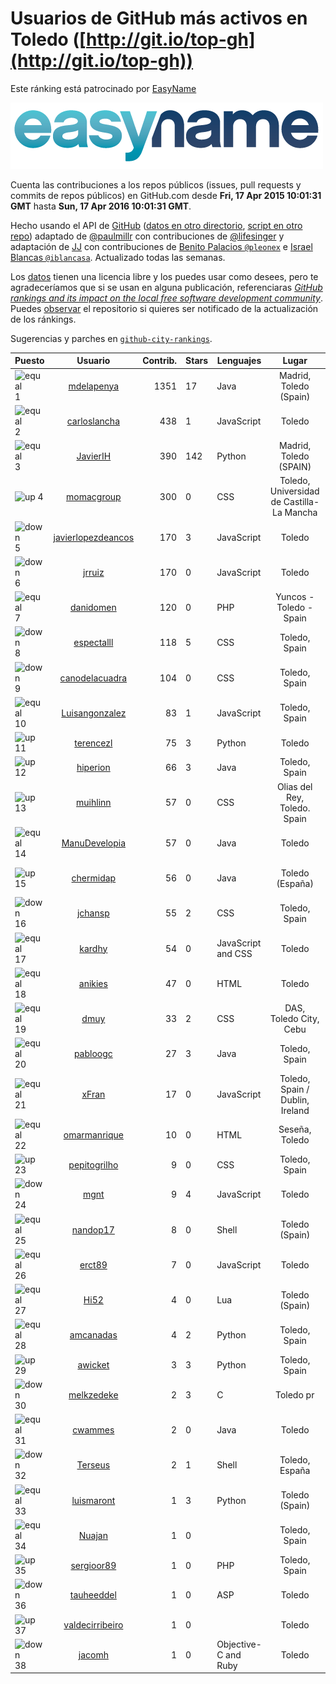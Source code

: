 
# Usuarios de GitHub más activos en Toledo ([http://git.io/top-gh](http://git.io/top-gh))



Este ránking está patrocinado por [EasyName](https://www.easyname.com/es)

<a href='https://www.easyname.com/es'><img src='https://raw.githubusercontent.com/JJ/top-github-users-data/master/img/easyname_500px.png' alt='logo patrocinador'></a>


  Cuenta las contribuciones a los repos públicos (issues, pull requests y commits de repos públicos) en GitHub.com desde  **Fri, 17 Apr 2015 10:01:31 GMT** hasta **Sun, 17 Apr 2016 10:01:31 GMT**.

  Hecho usando el API de [GitHub](http://github.com) ([datos en otro directorio](https://github.com/JJ/top-github-users-data/tree/master/data), [script en otro repo](https://github.com/JJ/github-city-rankings/blob/master/get-city.coffee)) adaptado de [@paulmillr](https://github.com/paulmillr) con contribuciones de [@lifesinger](https://github.com/lifesinger) y adaptación de [JJ](http://jj.github.io) con contribuciones de [Benito Palacios `@pleonex`](http://github.com/pleonex) e [Israel Blancas `@iblancasa`](https://github.com/iblancasa). Actualizado todas las semanas.

  Los [datos](https://github.com/JJ/top-github-users-data/tree/master/data) tienen una licencia libre y los puedes usar como desees, pero te agradeceríamos que si se usan en alguna publicación, referenciaras [*GitHub rankings and its impact on the local free software development community*](https://thewinnower.com/papers/github-rankings-and-its-impact-on-the-local-free-software-development-community). Puedes [observar](https://github.com/JJ/top-github-users-data/subscription) el repositorio si quieres ser notificado de la actualización de los ránkings.

  Sugerencias y parches en [`github-city-rankings`](http://github.com/JJ/github-city-rankings).


| Puesto   |  Usuario  |Contrib.| Stars | Lenguajes   |      Lugar      |  Avatar  |
|----------|:---------:|-------:|-------|-------------|:---------------:|----------|
|![equal](https://raw.githubusercontent.com/JJ/github-city-rankings/master/img/equal.gif) 1 | [mdelapenya](https://github.com/mdelapenya) | 1351 | 17 | Java | Madrid, Toledo (Spain) | <img src='https://avatars0.githubusercontent.com/u/951580?v=3&s=64' width="64" title='Manuel de la Peña'> |
|![equal](https://raw.githubusercontent.com/JJ/github-city-rankings/master/img/equal.gif) 2 | [carloslancha](https://github.com/carloslancha) | 438 | 1 | JavaScript | Toledo | <img src='https://avatars3.githubusercontent.com/u/5803434?v=3&s=64' width="64" title='Carlos Lancha'> |
|![equal](https://raw.githubusercontent.com/JJ/github-city-rankings/master/img/equal.gif) 3 | [JavierIH](https://github.com/JavierIH) | 390 | 142 | Python | Madrid, Toledo (SPAIN) | <img src='https://avatars1.githubusercontent.com/u/5154251?v=3&s=64' width="64" title='Javier Isabel Hernandez'> |
|![up](https://raw.githubusercontent.com/JJ/github-city-rankings/master/img/up.gif) 4 | [momacgroup](https://github.com/momacgroup) | 300 | 0 | CSS | Toledo, Universidad de Castilla-La Mancha | <img src='https://avatars1.githubusercontent.com/u/17926079?v=3&s=64' width="64" title='Momac'> |
|![down](https://raw.githubusercontent.com/JJ/github-city-rankings/master/img/down.gif) 5 | [javierlopezdeancos](https://github.com/javierlopezdeancos) | 170 | 3 | JavaScript | Toledo | <img src='https://avatars1.githubusercontent.com/u/1202463?v=3&s=64' width="64" title='Javier'> |
|![down](https://raw.githubusercontent.com/JJ/github-city-rankings/master/img/down.gif) 6 | [jrruiz](https://github.com/jrruiz) | 170 | 0 | JavaScript | Toledo | <img src='https://avatars0.githubusercontent.com/u/6089334?v=3&s=64' width="64" title='Jose Ramón Ruiz Sánchez'> |
|![equal](https://raw.githubusercontent.com/JJ/github-city-rankings/master/img/equal.gif) 7 | [danidomen](https://github.com/danidomen) | 120 | 0 | PHP | Yuncos - Toledo - Spain | <img src='https://avatars1.githubusercontent.com/u/5998908?v=3&s=64' width="64" title='Daniel Martin'> |
|![down](https://raw.githubusercontent.com/JJ/github-city-rankings/master/img/down.gif) 8 | [espectalll](https://github.com/espectalll) | 118 | 5 | CSS | Toledo, Spain | <img src='https://avatars2.githubusercontent.com/u/2456419?v=3&s=64' width="64" title='Francisco Gómez García'> |
|![down](https://raw.githubusercontent.com/JJ/github-city-rankings/master/img/down.gif) 9 | [canodelacuadra](https://github.com/canodelacuadra) | 104 | 0 | CSS | Toledo, Spain | <img src='https://avatars1.githubusercontent.com/u/5006582?v=3&s=64' width="64" title='José Antonio Cano'> |
|![equal](https://raw.githubusercontent.com/JJ/github-city-rankings/master/img/equal.gif) 10 | [Luisangonzalez](https://github.com/Luisangonzalez) | 83 | 1 | JavaScript | Toledo, Spain | <img src='https://avatars1.githubusercontent.com/u/1648046?v=3&s=64' width="64" title='Luis Antonio González Martín'> |
|![up](https://raw.githubusercontent.com/JJ/github-city-rankings/master/img/up.gif) 11 | [terencezl](https://github.com/terencezl) | 75 | 3 | Python | Toledo | <img src='https://avatars3.githubusercontent.com/u/3190888?v=3&s=64' width="64" title='Terence Z. Lew'> |
|![up](https://raw.githubusercontent.com/JJ/github-city-rankings/master/img/up.gif) 12 | [hiperion](https://github.com/hiperion) | 66 | 3 | Java | Toledo, Spain | <img src='https://avatars2.githubusercontent.com/u/360124?v=3&s=64' width="64" title='Andrés Cerezo'> |
|![up](https://raw.githubusercontent.com/JJ/github-city-rankings/master/img/up.gif) 13 | [muihlinn](https://github.com/muihlinn) | 57 | 0 | CSS | Olias del Rey, Toledo. Spain | <img src='https://avatars1.githubusercontent.com/u/7160350?v=3&s=64' width="64" title='Luis Miguel Castañeda'> |
|![equal](https://raw.githubusercontent.com/JJ/github-city-rankings/master/img/equal.gif) 14 | [ManuDevelopia](https://github.com/ManuDevelopia) | 57 | 0 | Java | Toledo | <img src='https://avatars0.githubusercontent.com/u/43015?v=3&s=64' width="64" title='Manu Garcia'> |
|![up](https://raw.githubusercontent.com/JJ/github-city-rankings/master/img/up.gif) 15 | [chermidap](https://github.com/chermidap) | 56 | 0 | Java | Toledo (España) | <img src='https://avatars3.githubusercontent.com/u/16034887?v=3&s=64' width="64" title='Cristóbal Hermida Portales'> |
|![down](https://raw.githubusercontent.com/JJ/github-city-rankings/master/img/down.gif) 16 | [jchansp](https://github.com/jchansp) | 55 | 2 | CSS | Toledo, Spain | <img src='https://avatars1.githubusercontent.com/u/593039?v=3&s=64' width="64" title='Jesús Muela'> |
|![equal](https://raw.githubusercontent.com/JJ/github-city-rankings/master/img/equal.gif) 17 | [kardhy](https://github.com/kardhy) | 54 | 0 | JavaScript and CSS | Toledo | <img src='https://avatars0.githubusercontent.com/u/12992973?v=3&s=64' width="64" title='Miguel Angel'> |
|![equal](https://raw.githubusercontent.com/JJ/github-city-rankings/master/img/equal.gif) 18 | [anikies](https://github.com/anikies) | 47 | 0 | HTML | Toledo | <img src='https://avatars3.githubusercontent.com/u/6978779?v=3&s=64' width="64" title='Fernando Varela  Martinez'> |
|![equal](https://raw.githubusercontent.com/JJ/github-city-rankings/master/img/equal.gif) 19 | [dmuy](https://github.com/dmuy) | 33 | 2 | CSS | DAS, Toledo City, Cebu | <img src='https://avatars3.githubusercontent.com/u/8830886?v=3&s=64' width="64" title='Dionlee Uy'> |
|![equal](https://raw.githubusercontent.com/JJ/github-city-rankings/master/img/equal.gif) 20 | [pabloogc](https://github.com/pabloogc) | 27 | 3 | Java | Toledo, Spain | <img src='https://avatars2.githubusercontent.com/u/1131305?v=3&s=64' width="64" title='Pablo Orgaz'> |
|![equal](https://raw.githubusercontent.com/JJ/github-city-rankings/master/img/equal.gif) 21 | [xFran](https://github.com/xFran) | 17 | 0 | JavaScript | Toledo, Spain / Dublin, Ireland | <img src='https://avatars1.githubusercontent.com/u/3188361?v=3&s=64' width="64" title='Francisc'> |
|![equal](https://raw.githubusercontent.com/JJ/github-city-rankings/master/img/equal.gif) 22 | [omarmanrique](https://github.com/omarmanrique) | 10 | 0 | HTML | Seseña, Toledo | <img src='https://avatars0.githubusercontent.com/u/12006845?v=3&s=64' width="64" title='Omar Manrique'> |
|![up](https://raw.githubusercontent.com/JJ/github-city-rankings/master/img/up.gif) 23 | [pepitogrilho](https://github.com/pepitogrilho) | 9 | 0 | CSS | Toledo, Spain | <img src='https://avatars3.githubusercontent.com/u/425171?v=3&s=64' width="64" title='Ricardo'> |
|![down](https://raw.githubusercontent.com/JJ/github-city-rankings/master/img/down.gif) 24 | [mgnt](https://github.com/mgnt) | 9 | 4 | JavaScript | Toledo | <img src='https://avatars1.githubusercontent.com/u/3850065?v=3&s=64' width="64" title='Matt Braun'> |
|![equal](https://raw.githubusercontent.com/JJ/github-city-rankings/master/img/equal.gif) 25 | [nandop17](https://github.com/nandop17) | 8 | 0 | Shell | Toledo (Spain) | <img src='https://avatars1.githubusercontent.com/u/6423879?v=3&s=64' width="64" title='Fernando Illán'> |
|![equal](https://raw.githubusercontent.com/JJ/github-city-rankings/master/img/equal.gif) 26 | [erct89](https://github.com/erct89) | 7 | 0 | JavaScript | Toledo | <img src='https://avatars0.githubusercontent.com/u/9638519?v=3&s=64' width="64" title='Emilio Añover García'> |
|![equal](https://raw.githubusercontent.com/JJ/github-city-rankings/master/img/equal.gif) 27 | [Hi52](https://github.com/Hi52) | 4 | 0 | Lua | Toledo (Spain) | <img src='https://avatars3.githubusercontent.com/u/4691806?v=3&s=64' width="64" title='Mario Rubio Asensio'> |
|![equal](https://raw.githubusercontent.com/JJ/github-city-rankings/master/img/equal.gif) 28 | [amcanadas](https://github.com/amcanadas) | 4 | 2 | Python | Toledo, Spain | <img src='https://avatars1.githubusercontent.com/u/2418747?v=3&s=64' width="64" title='Angel Martinez Cañadas'> |
|![up](https://raw.githubusercontent.com/JJ/github-city-rankings/master/img/up.gif) 29 | [awicket](https://github.com/awicket) | 3 | 3 | Python | Toledo, Spain | <img src='https://avatars1.githubusercontent.com/u/3390298?v=3&s=64' width="64" title='Alex'> |
|![down](https://raw.githubusercontent.com/JJ/github-city-rankings/master/img/down.gif) 30 | [melkzedeke](https://github.com/melkzedeke) | 2 | 3 | C | Toledo pr | <img src='https://avatars2.githubusercontent.com/u/15674719?v=3&s=64' width="64" title='Melquizedeque Ramos Feitoza'> |
|![equal](https://raw.githubusercontent.com/JJ/github-city-rankings/master/img/equal.gif) 31 | [cwammes](https://github.com/cwammes) | 2 | 0 | Java | Toledo | <img src='https://avatars3.githubusercontent.com/u/6991783?v=3&s=64' width="64" title='Chris Wammes'> |
|![down](https://raw.githubusercontent.com/JJ/github-city-rankings/master/img/down.gif) 32 | [Terseus](https://github.com/Terseus) | 2 | 1 | Shell | Toledo, España | <img src='https://avatars1.githubusercontent.com/u/1707139?v=3&s=64' width="64" title='David Caro'> |
|![equal](https://raw.githubusercontent.com/JJ/github-city-rankings/master/img/equal.gif) 33 | [luismaront](https://github.com/luismaront) | 1 | 3 | Python | Toledo (Spain) | <img src='https://avatars0.githubusercontent.com/u/5930419?v=3&s=64' width="64" title='Luis Martínez Ontalba'> |
|![equal](https://raw.githubusercontent.com/JJ/github-city-rankings/master/img/equal.gif) 34 | [Nuajan](https://github.com/Nuajan) | 1 | 0 |  | Toledo, Spain | <img src='https://avatars3.githubusercontent.com/u/4823590?v=3&s=64' width="64" title='Juanan'> |
|![up](https://raw.githubusercontent.com/JJ/github-city-rankings/master/img/up.gif) 35 | [sergioor89](https://github.com/sergioor89) | 1 | 0 | PHP | Toledo, Spain | <img src='https://avatars2.githubusercontent.com/u/10261047?v=3&s=64' width="64" title='Sergio Oreja'> |
|![down](https://raw.githubusercontent.com/JJ/github-city-rankings/master/img/down.gif) 36 | [tauheeddel](https://github.com/tauheeddel) | 1 | 0 | ASP | Toledo | <img src='https://avatars0.githubusercontent.com/u/5762366?v=3&s=64' width="64" title='Tauheed Khan Mohd'> |
|![up](https://raw.githubusercontent.com/JJ/github-city-rankings/master/img/up.gif) 37 | [valdecirribeiro](https://github.com/valdecirribeiro) | 1 | 0 |  | Toledo | <img src='https://avatars2.githubusercontent.com/u/4933022?v=3&s=64' width="64" title='Valdecir Ribeiro R. Sutil'> |
|![down](https://raw.githubusercontent.com/JJ/github-city-rankings/master/img/down.gif) 38 | [jacomh](https://github.com/jacomh) | 1 | 0 | Objective-C and Ruby | Toledo | <img src='https://avatars2.githubusercontent.com/u/1038518?v=3&s=64' width="64" title='Jose A. Contreras'> |
